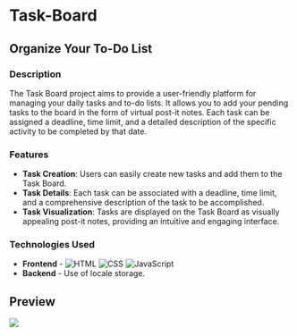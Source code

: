 # Task-Board

## Organize Your To-Do List

### Description

The Task Board project aims to provide a user-friendly platform for managing your daily tasks and to-do lists. It allows you to add your pending tasks to the board in the form of virtual post-it notes. Each task can be assigned a deadline, time limit, and a detailed description of the specific activity to be completed by that date.

### Features

- **Task Creation**: Users can easily create new tasks and add them to the Task Board.
- **Task Details**: Each task can be associated with a deadline, time limit, and a comprehensive description of the task to be accomplished.
- **Task Visualization**: Tasks are displayed on the Task Board as visually appealing post-it notes, providing an intuitive and engaging interface.

### Technologies Used

- **Frontend** - ![HTML](https://raster.shields.io/badge/HTML5-E34F26?logo=html5&logoColor=white&style=flat)
 ![CSS](https://raster.shields.io/badge/CSS3-1572B6?logo=css3&logoColor=white&style=flat)
 ![JavaScript](https://raster.shields.io/badge/JavaScript-F7DF1E?logo=javascript&logoColor=black&style=flat)
 - **Backend** - Use of locale storage.

## Preview
![](https://i.imgur.com/TR2xNyo.png)
